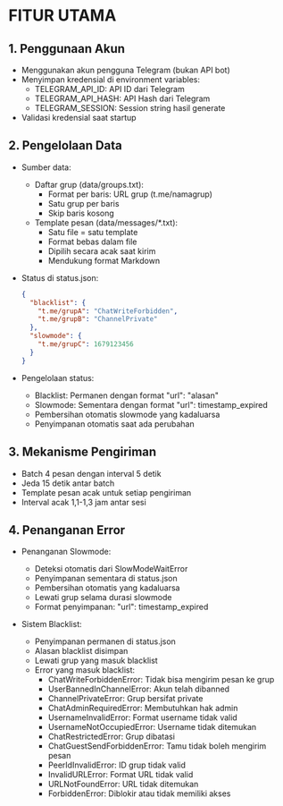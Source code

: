 # FITUR UTAMA

## 1. Penggunaan Akun
* Menggunakan akun pengguna Telegram (bukan API bot)
* Menyimpan kredensial di environment variables:
  - TELEGRAM_API_ID: API ID dari Telegram
  - TELEGRAM_API_HASH: API Hash dari Telegram 
  - TELEGRAM_SESSION: Session string hasil generate
* Validasi kredensial saat startup

## 2. Pengelolaan Data
* Sumber data:
  - Daftar grup (data/groups.txt):
    * Format per baris: URL grup (t.me/namagrup)
    * Satu grup per baris
    * Skip baris kosong
  - Template pesan (data/messages/*.txt):
    * Satu file = satu template
    * Format bebas dalam file
    * Dipilih secara acak saat kirim
    * Mendukung format Markdown

* Status di status.json:
  ```json
  {
    "blacklist": {
      "t.me/grupA": "ChatWriteForbidden",
      "t.me/grupB": "ChannelPrivate"  
    },
    "slowmode": {
      "t.me/grupC": 1679123456
    }
  }
  ```
* Pengelolaan status:
  - Blacklist: Permanen dengan format "url": "alasan"
  - Slowmode: Sementara dengan format "url": timestamp_expired
  - Pembersihan otomatis slowmode yang kadaluarsa
  - Penyimpanan otomatis saat ada perubahan

## 3. Mekanisme Pengiriman
* Batch 4 pesan dengan interval 5 detik
* Jeda 15 detik antar batch
* Template pesan acak untuk setiap pengiriman
* Interval acak 1,1-1,3 jam antar sesi

## 4. Penanganan Error
* Penanganan Slowmode:
  - Deteksi otomatis dari SlowModeWaitError
  - Penyimpanan sementara di status.json
  - Pembersihan otomatis yang kadaluarsa
  - Lewati grup selama durasi slowmode
  - Format penyimpanan: "url": timestamp_expired

* Sistem Blacklist:
  - Penyimpanan permanen di status.json
  - Alasan blacklist disimpan
  - Lewati grup yang masuk blacklist
  - Error yang masuk blacklist:
    - ChatWriteForbiddenError: Tidak bisa mengirim pesan ke grup
    - UserBannedInChannelError: Akun telah dibanned
    - ChannelPrivateError: Grup bersifat private
    - ChatAdminRequiredError: Membutuhkan hak admin
    - UsernameInvalidError: Format username tidak valid
    - UsernameNotOccupiedError: Username tidak ditemukan
    - ChatRestrictedError: Grup dibatasi
    - ChatGuestSendForbiddenError: Tamu tidak boleh mengirim pesan
    - PeerIdInvalidError: ID grup tidak valid
    - InvalidURLError: Format URL tidak valid
    - URLNotFoundError: URL tidak ditemukan
    - ForbiddenError: Diblokir atau tidak memiliki akses